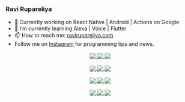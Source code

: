 ### Ravi Rupareliya

- 🔭 Currently working on React Native | Android | Actions on Google
- 🌱 I’m currently learning Alexa | Voice | Flutter
- 📫 How to reach me: [ravirupareliya.com](https://ravirupareliya.com)
- Follow me on [Instagram](https://www.instagram.com/ravi.rupareliya/) for programming tips and news.

<a href="https://www.instagram.com/ravi.rupareliya/" target="_blank">
<!-- insta-feed:START-->
<p align="center">
<img align="center" src=https://scontent-atl3-1.cdninstagram.com/v/t51.2885-15/e35/s150x150/122425343_1572645589603046_1626634953961554534_n.jpg?tp=1&_nc_ht=scontent-atl3-1.cdninstagram.com&_nc_cat=102&_nc_ohc=DKmTUkfBX8sAX-PlDc1&oh=eb6c5b388fbce0ab416061fe1887ca36&oe=607205C1 />
<img align="center" src=https://scontent-atl3-1.cdninstagram.com/v/t51.2885-15/e35/s150x150/119738360_171946631175661_8308691936849414239_n.jpg?tp=1&_nc_ht=scontent-atl3-1.cdninstagram.com&_nc_cat=101&_nc_ohc=WDw8exDjcLMAX-8tQ7K&oh=6cd4abf58c1848818e72a8d368f8e0a6&oe=607101DD />
<img align="center" src=https://scontent-atl3-1.cdninstagram.com/v/t51.2885-15/e35/s150x150/119471335_3325605627530848_5783608158621298966_n.jpg?tp=1&_nc_ht=scontent-atl3-1.cdninstagram.com&_nc_cat=104&_nc_ohc=QmoHMPNILiwAX_8fHJF&oh=5ff09bf36e398a06aecab4336a6eaa23&oe=60717E81 />
</p>
<p align="center">
<img align="center" src=https://scontent-atl3-1.cdninstagram.com/v/t51.2885-15/e35/s150x150/118735524_155532192843864_2438830621806811548_n.jpg?tp=1&_nc_ht=scontent-atl3-1.cdninstagram.com&_nc_cat=100&_nc_ohc=ODVOwXzPnggAX_8kzwm&oh=f4834e2f76087249fe81bc326becf55b&oe=606F4AEE />
<img align="center" src=https://scontent-atl3-1.cdninstagram.com/v/t51.2885-15/e35/s150x150/118358282_793232521422249_4194198869826492121_n.jpg?tp=1&_nc_ht=scontent-atl3-1.cdninstagram.com&_nc_cat=109&_nc_ohc=GqKzLyDlJ_cAX-yXLD2&oh=5f10cd04f70d86446ed6bea97301cbe0&oe=6072103C />
<img align="center" src=https://scontent-atl3-1.cdninstagram.com/v/t51.2885-15/e35/s150x150/118083536_653646245259286_4437462516989252087_n.jpg?tp=1&_nc_ht=scontent-atl3-1.cdninstagram.com&_nc_cat=110&_nc_ohc=kFvNeYUJGUoAX9ezzEU&oh=71d4cbc6cc0f339fd27f5ad9fc7806d4&oe=60727FDC />
</p>
<p align="center">
<img align="center" src=https://scontent-atl3-1.cdninstagram.com/v/t51.2885-15/e35/s150x150/118175330_604822603490734_6882222491011634628_n.jpg?tp=1&_nc_ht=scontent-atl3-1.cdninstagram.com&_nc_cat=110&_nc_ohc=jzi9N8d_HkMAX-aBhvF&oh=6b26e13481f392660d885031a65edb26&oe=6070B4F7 />
<img align="center" src=https://scontent-atl3-1.cdninstagram.com/v/t51.2885-15/e35/s150x150/117801930_118850686597100_8281062695853943386_n.jpg?tp=1&_nc_ht=scontent-atl3-1.cdninstagram.com&_nc_cat=108&_nc_ohc=0i2eBIs2nboAX9SSXTS&oh=60e638d57700bc9fa0f31c71a99abd97&oe=607126C0 />
<img align="center" src=https://scontent-atl3-1.cdninstagram.com/v/t51.2885-15/e35/s150x150/117867292_2771207523148452_3241414180657952736_n.jpg?tp=1&_nc_ht=scontent-atl3-1.cdninstagram.com&_nc_cat=100&_nc_ohc=eXPWE4RbnN4AX-ezYbH&oh=df72e4c6d45f7697139c2f6b511b443c&oe=6070BF21 />
</p>
<p align="center">
<img align="center" src=https://scontent-atl3-1.cdninstagram.com/v/t51.2885-15/e35/s150x150/117931678_793632161399712_7562658963115355616_n.jpg?tp=1&_nc_ht=scontent-atl3-1.cdninstagram.com&_nc_cat=100&_nc_ohc=ZpqDZM4wn24AX8i1Njg&oh=ddfd0a084ccfc00c1d4a7f255550e7aa&oe=6072BEB7 />
<img align="center" src=https://scontent-atl3-1.cdninstagram.com/v/t51.2885-15/e35/s150x150/117747115_220949032661980_1081920512424702093_n.jpg?tp=1&_nc_ht=scontent-atl3-1.cdninstagram.com&_nc_cat=104&_nc_ohc=IriMEWPggpsAX_gPAwG&oh=c17547f45ebd181b2eeb3836cea45217&oe=60703696 />
<img align="center" src=https://scontent-atl3-1.cdninstagram.com/v/t51.2885-15/e35/s150x150/117564950_167171931547080_7523565149947571776_n.jpg?tp=1&_nc_ht=scontent-atl3-1.cdninstagram.com&_nc_cat=100&_nc_ohc=_1ALHszUCQsAX8fZzZH&oh=af4d258ef50ed20e47efe85adfbeff86&oe=606F66DD />
</p>

<!-- insta-feed:END-->
</a>
